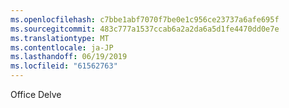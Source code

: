 ```yaml
---
ms.openlocfilehash: c7bbe1abf7070f7be0e1c956ce23737a6afe695f
ms.sourcegitcommit: 483c777a1537ccab6a2a2da6a5d1fe4470dd0e7e
ms.translationtype: MT
ms.contentlocale: ja-JP
ms.lasthandoff: 06/19/2019
ms.locfileid: "61562763"
---
```

Office Delve
